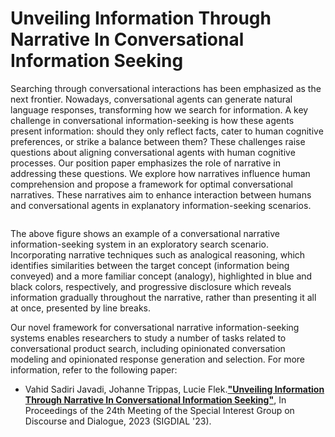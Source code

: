 # Unveiling Information Through Narrative In Conversational Information Seeking

Searching through conversational interactions has been emphasized as the next frontier. Nowadays, conversational agents can generate natural language responses, transforming how we search for information. A key challenge in conversational information-seeking is how these agents present information: should they only reflect facts, cater to human cognitive preferences, or strike a balance between them? These challenges raise questions about aligning conversational agents with human cognitive processes. Our position paper emphasizes the role of narrative in addressing these questions. We explore how narratives influence human comprehension and propose a framework for optimal conversational narratives. These narratives aim to enhance interaction between humans and conversational agents in explanatory information-seeking scenarios.

<p align="center">
  <img src="">
</p>

The above figure shows an example of a conversational narrative information-seeking system in an exploratory search scenario. Incorporating narrative techniques such as analogical reasoning, which identifies similarities between the target concept (information being conveyed) and a more familiar concept (analogy), highlighted in blue and black colors, respectively, and progressive disclosure which reveals information gradually throughout the narrative, rather than presenting it all at once, presented by line breaks.

Our novel framework for conversational narrative information-seeking systems enables researchers to study a number of tasks related to conversational product search, including opinionated conversation modeling and opinionated response generation and selection. For more information, refer to the following paper:

- Vahid Sadiri Javadi, Johanne Trippas, Lucie Flek.[**"Unveiling Information Through Narrative In Conversational Information Seeking"**](https://github.com/vahidsj/vahidsj.github.io/blob/master/files/CUI2024_ShortPaper_Narrative.pdf), In Proceedings of the 24th Meeting of the Special Interest Group on Discourse and Dialogue, 2023 (SIGDIAL '23).
